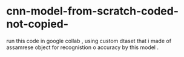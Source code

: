 # cnn-model-from-scratch-coded-not-copied-
run this code in google collab , using custom dtaset that i made of assamrese object for recognistion o accuracy by this model .
